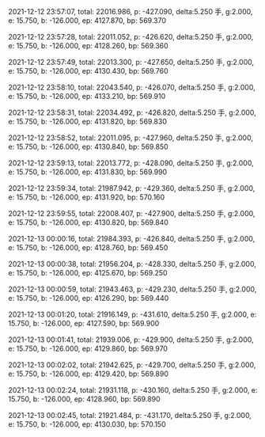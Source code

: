 2021-12-12 23:57:07, total: 22016.986, p: -427.090, delta:5.250 手, g:2.000, e: 15.750, b: -126.000, ep: 4127.870, bp: 569.370

2021-12-12 23:57:28, total: 22011.052, p: -426.620, delta:5.250 手, g:2.000, e: 15.750, b: -126.000, ep: 4128.260, bp: 569.360

2021-12-12 23:57:49, total: 22013.300, p: -427.650, delta:5.250 手, g:2.000, e: 15.750, b: -126.000, ep: 4130.430, bp: 569.760

2021-12-12 23:58:10, total: 22043.540, p: -426.070, delta:5.250 手, g:2.000, e: 15.750, b: -126.000, ep: 4133.210, bp: 569.910

2021-12-12 23:58:31, total: 22034.492, p: -426.820, delta:5.250 手, g:2.000, e: 15.750, b: -126.000, ep: 4131.820, bp: 569.830

2021-12-12 23:58:52, total: 22011.095, p: -427.960, delta:5.250 手, g:2.000, e: 15.750, b: -126.000, ep: 4130.840, bp: 569.850

2021-12-12 23:59:13, total: 22013.772, p: -428.090, delta:5.250 手, g:2.000, e: 15.750, b: -126.000, ep: 4131.830, bp: 569.990

2021-12-12 23:59:34, total: 21987.942, p: -429.360, delta:5.250 手, g:2.000, e: 15.750, b: -126.000, ep: 4131.920, bp: 570.160

2021-12-12 23:59:55, total: 22008.407, p: -427.900, delta:5.250 手, g:2.000, e: 15.750, b: -126.000, ep: 4130.820, bp: 569.840

2021-12-13 00:00:16, total: 21984.393, p: -426.840, delta:5.250 手, g:2.000, e: 15.750, b: -126.000, ep: 4128.760, bp: 569.450

2021-12-13 00:00:38, total: 21956.204, p: -428.330, delta:5.250 手, g:2.000, e: 15.750, b: -126.000, ep: 4125.670, bp: 569.250

2021-12-13 00:00:59, total: 21943.463, p: -429.230, delta:5.250 手, g:2.000, e: 15.750, b: -126.000, ep: 4126.290, bp: 569.440

2021-12-13 00:01:20, total: 21916.149, p: -431.610, delta:5.250 手, g:2.000, e: 15.750, b: -126.000, ep: 4127.590, bp: 569.900

2021-12-13 00:01:41, total: 21939.006, p: -429.900, delta:5.250 手, g:2.000, e: 15.750, b: -126.000, ep: 4129.860, bp: 569.970

2021-12-13 00:02:02, total: 21942.625, p: -429.700, delta:5.250 手, g:2.000, e: 15.750, b: -126.000, ep: 4129.420, bp: 569.890

2021-12-13 00:02:24, total: 21931.118, p: -430.160, delta:5.250 手, g:2.000, e: 15.750, b: -126.000, ep: 4128.960, bp: 569.890

2021-12-13 00:02:45, total: 21921.484, p: -431.170, delta:5.250 手, g:2.000, e: 15.750, b: -126.000, ep: 4130.030, bp: 570.150